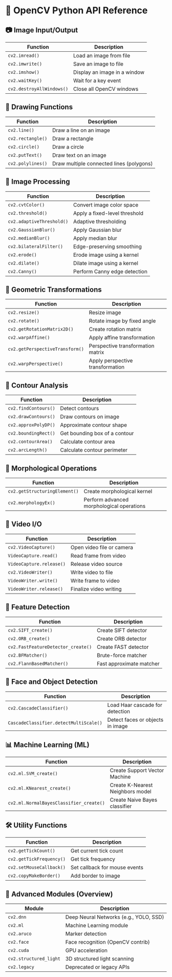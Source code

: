 # 🧠 OpenCV Python API Reference

## 📷 Image Input/Output

| Function | Description |
|---------|-------------|
| `cv2.imread()` | Load an image from file |
| `cv2.imwrite()` | Save an image to file |
| `cv2.imshow()` | Display an image in a window |
| `cv2.waitKey()` | Wait for a key event |
| `cv2.destroyAllWindows()` | Close all OpenCV windows |

## 🎨 Drawing Functions

| Function | Description |
|----------|-------------|
| `cv2.line()` | Draw a line on an image |
| `cv2.rectangle()` | Draw a rectangle |
| `cv2.circle()` | Draw a circle |
| `cv2.putText()` | Draw text on an image |
| `cv2.polylines()` | Draw multiple connected lines (polygons) |

## 🔧 Image Processing

| Function | Description |
|----------|-------------|
| `cv2.cvtColor()` | Convert image color space |
| `cv2.threshold()` | Apply a fixed-level threshold |
| `cv2.adaptiveThreshold()` | Adaptive thresholding |
| `cv2.GaussianBlur()` | Apply Gaussian blur |
| `cv2.medianBlur()` | Apply median blur |
| `cv2.bilateralFilter()` | Edge-preserving smoothing |
| `cv2.erode()` | Erode image using a kernel |
| `cv2.dilate()` | Dilate image using a kernel |
| `cv2.Canny()` | Perform Canny edge detection |

## 🔄 Geometric Transformations

| Function | Description |
|----------|-------------|
| `cv2.resize()` | Resize image |
| `cv2.rotate()` | Rotate image by fixed angle |
| `cv2.getRotationMatrix2D()` | Create rotation matrix |
| `cv2.warpAffine()` | Apply affine transformation |
| `cv2.getPerspectiveTransform()` | Perspective transformation matrix |
| `cv2.warpPerspective()` | Apply perspective transformation |

## 🧵 Contour Analysis

| Function | Description |
|----------|-------------|
| `cv2.findContours()` | Detect contours |
| `cv2.drawContours()` | Draw contours on image |
| `cv2.approxPolyDP()` | Approximate contour shape |
| `cv2.boundingRect()` | Get bounding box of a contour |
| `cv2.contourArea()` | Calculate contour area |
| `cv2.arcLength()` | Calculate contour perimeter |

## 🧱 Morphological Operations

| Function | Description |
|----------|-------------|
| `cv2.getStructuringElement()` | Create morphological kernel |
| `cv2.morphologyEx()` | Perform advanced morphological operations |

## 🎥 Video I/O

| Function | Description |
|----------|-------------|
| `cv2.VideoCapture()` | Open video file or camera |
| `VideoCapture.read()` | Read frame from video |
| `VideoCapture.release()` | Release video source |
| `cv2.VideoWriter()` | Write video to file |
| `VideoWriter.write()` | Write frame to video |
| `VideoWriter.release()` | Finalize video writing |

## 🧠 Feature Detection

| Function | Description |
|----------|-------------|
| `cv2.SIFT_create()` | Create SIFT detector |
| `cv2.ORB_create()` | Create ORB detector |
| `cv2.FastFeatureDetector_create()` | Create FAST detector |
| `cv2.BFMatcher()` | Brute-force matcher |
| `cv2.FlannBasedMatcher()` | Fast approximate matcher |

## 🧍 Face and Object Detection

| Function | Description |
|----------|-------------|
| `cv2.CascadeClassifier()` | Load Haar cascade for detection |
| `CascadeClassifier.detectMultiScale()` | Detect faces or objects in image |

## 📊 Machine Learning (ML)

| Function | Description |
|----------|-------------|
| `cv2.ml.SVM_create()` | Create Support Vector Machine |
| `cv2.ml.KNearest_create()` | Create K-Nearest Neighbors model |
| `cv2.ml.NormalBayesClassifier_create()` | Create Naive Bayes classifier |

## 🛠️ Utility Functions

| Function | Description |
|----------|-------------|
| `cv2.getTickCount()` | Get current tick count |
| `cv2.getTickFrequency()` | Get tick frequency |
| `cv2.setMouseCallback()` | Set callback for mouse events |
| `cv2.copyMakeBorder()` | Add border to image |

## 🧩 Advanced Modules (Overview)

| Module | Description |
|--------|-------------|
| `cv2.dnn` | Deep Neural Networks (e.g., YOLO, SSD) |
| `cv2.ml` | Machine Learning module |
| `cv2.aruco` | Marker detection |
| `cv2.face` | Face recognition (OpenCV contrib) |
| `cv2.cuda` | GPU acceleration |
| `cv2.structured_light` | 3D structured light scanning |
| `cv2.legacy` | Deprecated or legacy APIs |




